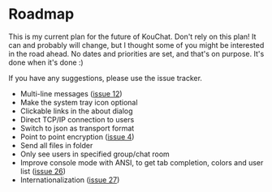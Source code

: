 # Roadmap #

This is my current plan for the future of KouChat. Don't rely on this plan! It can and probably will change, but I thought some of you might be interested in the road ahead. No dates and priorities are set, and that's on purpose. It's done when it's done :)

If you have any suggestions, please use the issue tracker.

  * Multi-line messages ([issue 12](https://code.google.com/p/kouchat/issues/detail?id=12))
  * Make the system tray icon optional
  * Clickable links in the about dialog
  * Direct TCP/IP connection to users
  * Switch to json as transport format
  * Point to point encryption ([issue 4](https://code.google.com/p/kouchat/issues/detail?id=4))
  * Send all files in folder
  * Only see users in specified group/chat room
  * Improve console mode with ANSI, to get tab completion, colors and user list ([issue 26](https://code.google.com/p/kouchat/issues/detail?id=26))
  * Internationalization ([issue 27](https://code.google.com/p/kouchat/issues/detail?id=27))